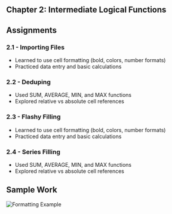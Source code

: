 ## Chapter 2: Intermediate Logical Functions

## Assignments
### 2.1 - Importing Files
- Learned to use cell formatting (bold, colors, number formats)
- Practiced data entry and basic calculations

### 2.2 - Deduping
- Used SUM, AVERAGE, MIN, and MAX functions
- Explored relative vs absolute cell references

### 2.3 - Flashy Filling
- Learned to use cell formatting (bold, colors, number formats)
- Practiced data entry and basic calculations

### 2.4 - Series Filling
- Used SUM, AVERAGE, MIN, and MAX functions
- Explored relative vs absolute cell references

## Sample Work
![Formatting Example](./screenshots/formatting_example.png)
